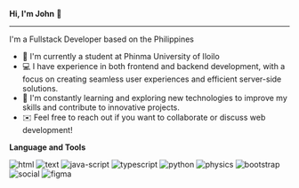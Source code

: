 **Hi, I'm John** 👋
___________________________________________________

I'm a Fullstack Developer based on the Philippines 

* 🏫 I'm currently a student at Phinma University of Iloilo
* 💻 I have experience in both frontend and backend development, with a focus on creating seamless user experiences and efficient server-side solutions.
* 🌱 I'm constantly learning and exploring new technologies to improve my skills and contribute to innovative projects.
* ✉️ Feel free to reach out if you want to collaborate or discuss web development!


  
**Language and Tools**

![html](https://github.com/user-attachments/assets/5eaee3d8-1ac1-4477-bc40-6ec1a653e7d4)
![text](https://github.com/user-attachments/assets/85b7dd7c-a13a-4d2e-b8f3-75f2428a820d)
![java-script](https://github.com/user-attachments/assets/026874f6-cca2-458d-a4df-84194aa0deb3)
![typescript](https://github.com/user-attachments/assets/7bd34935-541e-406c-9410-2f14792419f6)
![python](https://github.com/user-attachments/assets/5ba851b9-154d-42a1-b44a-7f1952eba05f)
![physics](https://github.com/user-attachments/assets/7ef3b9af-2d95-40a2-8197-7a7f1eba5925)
![bootstrap](https://github.com/user-attachments/assets/4e9640b1-8d70-48a7-abc3-61a4c9a1e47c)
![social](https://github.com/user-attachments/assets/aea16f4b-884a-446f-a597-2a61d8653b08)
![figma](https://github.com/user-attachments/assets/f5d08164-4592-41c9-9fbf-872a9335cfd7)




